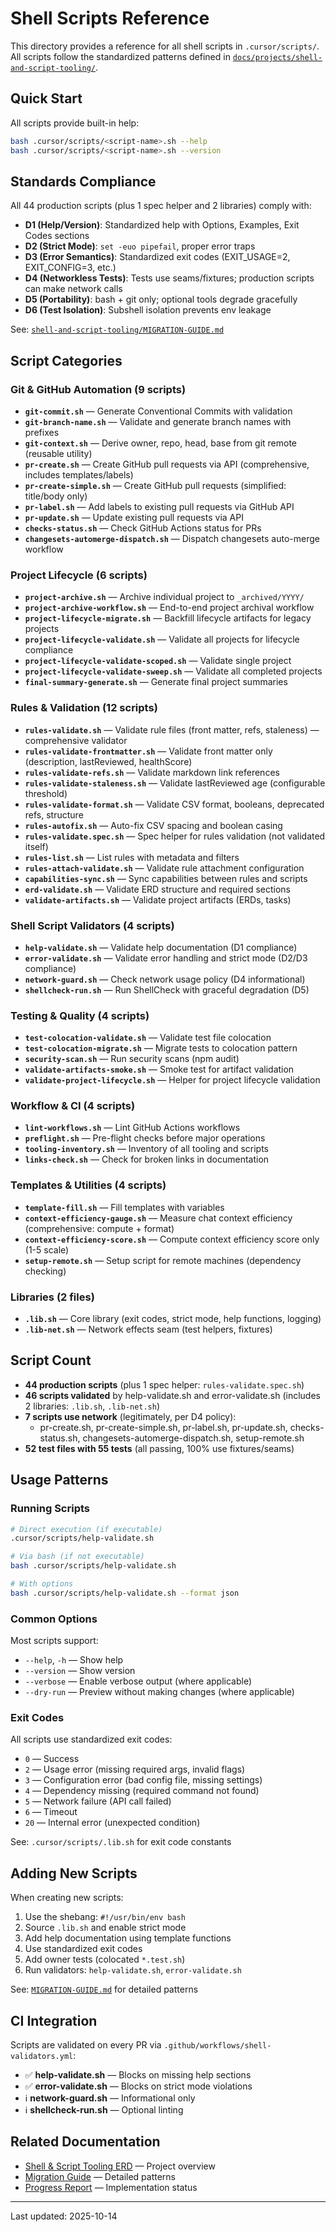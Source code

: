 # Shell Scripts Reference

This directory provides a reference for all shell scripts in `.cursor/scripts/`. All scripts follow the standardized patterns defined in [`docs/projects/shell-and-script-tooling/`](../projects/shell-and-script-tooling/).

## Quick Start

All scripts provide built-in help:

```bash
bash .cursor/scripts/<script-name>.sh --help
bash .cursor/scripts/<script-name>.sh --version
```

## Standards Compliance

All 44 production scripts (plus 1 spec helper and 2 libraries) comply with:

- **D1 (Help/Version)**: Standardized help with Options, Examples, Exit Codes sections
- **D2 (Strict Mode)**: `set -euo pipefail`, proper error traps
- **D3 (Error Semantics)**: Standardized exit codes (EXIT_USAGE=2, EXIT_CONFIG=3, etc.)
- **D4 (Networkless Tests)**: Tests use seams/fixtures; production scripts can make network calls
- **D5 (Portability)**: bash + git only; optional tools degrade gracefully
- **D6 (Test Isolation)**: Subshell isolation prevents env leakage

See: [`shell-and-script-tooling/MIGRATION-GUIDE.md`](../projects/shell-and-script-tooling/MIGRATION-GUIDE.md)

## Script Categories

### Git & GitHub Automation (9 scripts)

- **`git-commit.sh`** — Generate Conventional Commits with validation
- **`git-branch-name.sh`** — Validate and generate branch names with prefixes
- **`git-context.sh`** — Derive owner, repo, head, base from git remote (reusable utility)
- **`pr-create.sh`** — Create GitHub pull requests via API (comprehensive, includes templates/labels)
- **`pr-create-simple.sh`** — Create GitHub pull requests (simplified: title/body only)
- **`pr-label.sh`** — Add labels to existing pull requests via GitHub API
- **`pr-update.sh`** — Update existing pull requests via API
- **`checks-status.sh`** — Check GitHub Actions status for PRs
- **`changesets-automerge-dispatch.sh`** — Dispatch changesets auto-merge workflow

### Project Lifecycle (6 scripts)

- **`project-archive.sh`** — Archive individual project to `_archived/YYYY/`
- **`project-archive-workflow.sh`** — End-to-end project archival workflow
- **`project-lifecycle-migrate.sh`** — Backfill lifecycle artifacts for legacy projects
- **`project-lifecycle-validate.sh`** — Validate all projects for lifecycle compliance
- **`project-lifecycle-validate-scoped.sh`** — Validate single project
- **`project-lifecycle-validate-sweep.sh`** — Validate all completed projects
- **`final-summary-generate.sh`** — Generate final project summaries

### Rules & Validation (12 scripts)

- **`rules-validate.sh`** — Validate rule files (front matter, refs, staleness) — comprehensive validator
- **`rules-validate-frontmatter.sh`** — Validate front matter only (description, lastReviewed, healthScore)
- **`rules-validate-refs.sh`** — Validate markdown link references
- **`rules-validate-staleness.sh`** — Validate lastReviewed age (configurable threshold)
- **`rules-validate-format.sh`** — Validate CSV format, booleans, deprecated refs, structure
- **`rules-autofix.sh`** — Auto-fix CSV spacing and boolean casing
- **`rules-validate.spec.sh`** — Spec helper for rules validation (not validated itself)
- **`rules-list.sh`** — List rules with metadata and filters
- **`rules-attach-validate.sh`** — Validate rule attachment configuration
- **`capabilities-sync.sh`** — Sync capabilities between rules and scripts
- **`erd-validate.sh`** — Validate ERD structure and required sections
- **`validate-artifacts.sh`** — Validate project artifacts (ERDs, tasks)

### Shell Script Validators (4 scripts)

- **`help-validate.sh`** — Validate help documentation (D1 compliance)
- **`error-validate.sh`** — Validate error handling and strict mode (D2/D3 compliance)
- **`network-guard.sh`** — Check network usage policy (D4 informational)
- **`shellcheck-run.sh`** — Run ShellCheck with graceful degradation (D5)

### Testing & Quality (4 scripts)

- **`test-colocation-validate.sh`** — Validate test file colocation
- **`test-colocation-migrate.sh`** — Migrate tests to colocation pattern
- **`security-scan.sh`** — Run security scans (npm audit)
- **`validate-artifacts-smoke.sh`** — Smoke test for artifact validation
- **`validate-project-lifecycle.sh`** — Helper for project lifecycle validation

### Workflow & CI (4 scripts)

- **`lint-workflows.sh`** — Lint GitHub Actions workflows
- **`preflight.sh`** — Pre-flight checks before major operations
- **`tooling-inventory.sh`** — Inventory of all tooling and scripts
- **`links-check.sh`** — Check for broken links in documentation

### Templates & Utilities (4 scripts)

- **`template-fill.sh`** — Fill templates with variables
- **`context-efficiency-gauge.sh`** — Measure chat context efficiency (comprehensive: compute + format)
- **`context-efficiency-score.sh`** — Compute context efficiency score only (1-5 scale)
- **`setup-remote.sh`** — Setup script for remote machines (dependency checking)

### Libraries (2 files)

- **`.lib.sh`** — Core library (exit codes, strict mode, help functions, logging)
- **`.lib-net.sh`** — Network effects seam (test helpers, fixtures)

## Script Count

- **44 production scripts** (plus 1 spec helper: `rules-validate.spec.sh`)
- **46 scripts validated** by help-validate.sh and error-validate.sh (includes 2 libraries: `.lib.sh`, `.lib-net.sh`)
- **7 scripts use network** (legitimately, per D4 policy):
  - pr-create.sh, pr-create-simple.sh, pr-label.sh, pr-update.sh, checks-status.sh, changesets-automerge-dispatch.sh, setup-remote.sh
- **52 test files with 55 tests** (all passing, 100% use fixtures/seams)

## Usage Patterns

### Running Scripts

```bash
# Direct execution (if executable)
.cursor/scripts/help-validate.sh

# Via bash (if not executable)
bash .cursor/scripts/help-validate.sh

# With options
bash .cursor/scripts/help-validate.sh --format json
```

### Common Options

Most scripts support:

- `--help`, `-h` — Show help
- `--version` — Show version
- `--verbose` — Enable verbose output (where applicable)
- `--dry-run` — Preview without making changes (where applicable)

### Exit Codes

All scripts use standardized exit codes:

- `0` — Success
- `2` — Usage error (missing required args, invalid flags)
- `3` — Configuration error (bad config file, missing settings)
- `4` — Dependency missing (required command not found)
- `5` — Network failure (API call failed)
- `6` — Timeout
- `20` — Internal error (unexpected condition)

See: `.cursor/scripts/.lib.sh` for exit code constants

## Adding New Scripts

When creating new scripts:

1. Use the shebang: `#!/usr/bin/env bash`
2. Source `.lib.sh` and enable strict mode
3. Add help documentation using template functions
4. Use standardized exit codes
5. Add owner tests (colocated `*.test.sh`)
6. Run validators: `help-validate.sh`, `error-validate.sh`

See: [`MIGRATION-GUIDE.md`](../projects/shell-and-script-tooling/MIGRATION-GUIDE.md) for detailed patterns

## CI Integration

Scripts are validated on every PR via `.github/workflows/shell-validators.yml`:

- ✅ **help-validate.sh** — Blocks on missing help sections
- ✅ **error-validate.sh** — Blocks on strict mode violations
- ℹ️ **network-guard.sh** — Informational only
- ℹ️ **shellcheck-run.sh** — Optional linting

## Related Documentation

- [Shell & Script Tooling ERD](../projects/shell-and-script-tooling/erd.md) — Project overview
- [Migration Guide](../projects/shell-and-script-tooling/MIGRATION-GUIDE.md) — Detailed patterns
- [Progress Report](../projects/shell-and-script-tooling/PROGRESS.md) — Implementation status

---

Last updated: 2025-10-14
